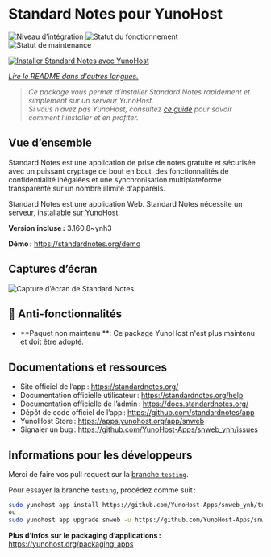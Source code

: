 <!--
Nota bene : ce README est automatiquement généré par <https://github.com/YunoHost/apps/tree/master/tools/readme_generator>
Il NE doit PAS être modifié à la main.
-->

# Standard Notes pour YunoHost

[![Niveau d’intégration](https://dash.yunohost.org/integration/snweb.svg)](https://dash.yunohost.org/appci/app/snweb) ![Statut du fonctionnement](https://ci-apps.yunohost.org/ci/badges/snweb.status.svg) ![Statut de maintenance](https://ci-apps.yunohost.org/ci/badges/snweb.maintain.svg)

[![Installer Standard Notes avec YunoHost](https://install-app.yunohost.org/install-with-yunohost.svg)](https://install-app.yunohost.org/?app=snweb)

*[Lire le README dans d'autres langues.](./ALL_README.md)*

> *Ce package vous permet d’installer Standard Notes rapidement et simplement sur un serveur YunoHost.*  
> *Si vous n’avez pas YunoHost, consultez [ce guide](https://yunohost.org/install) pour savoir comment l’installer et en profiter.*

## Vue d’ensemble

Standard Notes est une application de prise de notes gratuite et sécurisée avec un puissant cryptage de bout en bout, des fonctionnalités de confidentialité inégalées et une synchronisation multiplateforme transparente sur un nombre illimité d'appareils.

Standard Notes est une application Web. Standard Notes nécessite un serveur, [installable sur YunoHost](https://github.com/YunoHost-Apps/snserver_ynh).

**Version incluse :** 3.160.8~ynh3

**Démo :** <https://standardnotes.org/demo>

## Captures d’écran

![Capture d’écran de Standard Notes](./doc/screenshots/standard_notes.png)

## :red_circle: Anti-fonctionnalités

- **Paquet non maintenu **: Ce package YunoHost n'est plus maintenu et doit être adopté.

## Documentations et ressources

- Site officiel de l’app : <https://standardnotes.org/>
- Documentation officielle utilisateur : <https://standardnotes.org/help>
- Documentation officielle de l’admin : <https://docs.standardnotes.org/>
- Dépôt de code officiel de l’app : <https://github.com/standardnotes/app>
- YunoHost Store : <https://apps.yunohost.org/app/snweb>
- Signaler un bug : <https://github.com/YunoHost-Apps/snweb_ynh/issues>

## Informations pour les développeurs

Merci de faire vos pull request sur la [branche `testing`](https://github.com/YunoHost-Apps/snweb_ynh/tree/testing).

Pour essayer la branche `testing`, procédez comme suit :

```bash
sudo yunohost app install https://github.com/YunoHost-Apps/snweb_ynh/tree/testing --debug
ou
sudo yunohost app upgrade snweb -u https://github.com/YunoHost-Apps/snweb_ynh/tree/testing --debug
```

**Plus d’infos sur le packaging d’applications :** <https://yunohost.org/packaging_apps>
